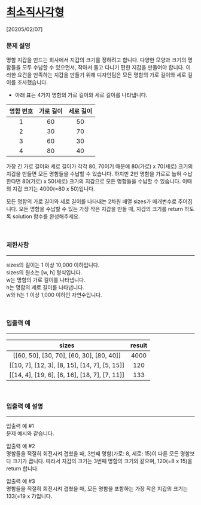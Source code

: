 # [최소직사각형](https://school.programmers.co.kr/learn/courses/30/lessons/86491)

[20205/02/07]

### 문제 설명

명함 지갑을 만드는 회사에서 지갑의 크기를 정하려고 합니다. 다양한 모양과 크기의 명함들을 모두 수납할 수 있으면서, 작아서 들고 다니기 편한 지갑을 만들어야 합니다. 이러한 요건을 만족하는 지갑을 만들기 위해 디자인팀은 모든 명함의 가로 길이와 세로 길이를 조사했습니다.

- 아래 표는 4가지 명함의 가로 길이와 세로 길이를 나타냅니다.

| 명함 번호 | 가로 길이 | 세로 길이 |
| :-------: | :-------: | :-------: |
|     1     |    60     |    50     |
|     2     |    30     |    70     |
|     3     |    60     |    30     |
|     4     |    80     |    40     |

가장 긴 가로 길이와 세로 길이가 각각 80, 70이기 때문에 80(가로) x 70(세로) 크기의 지갑을 만들면 모든 명함들을 수납할 수 있습니다. 하지만 2번 명함을 가로로 눕혀 수납한다면 80(가로) x 50(세로) 크기의 지갑으로 모든 명함들을 수납할 수 있습니다. 이때의 지갑 크기는 4000(=80 x 50)입니다.

모든 명함의 가로 길이와 세로 길이를 나타내는 2차원 배열 sizes가 매개변수로 주어집니다. 모든 명함을 수납할 수 있는 가장 작은 지갑을 만들 때, 지갑의 크기를 return 하도록 solution 함수를 완성해주세요.

<br />

### 제한사항

---

sizes의 길이는 1 이상 10,000 이하입니다.<br />
sizes의 원소는 [w, h] 형식입니다.<br />
w는 명함의 가로 길이를 나타냅니다.<br />
h는 명함의 세로 길이를 나타냅니다.<br />
w와 h는 1 이상 1,000 이하인 자연수입니다.<br />

<br />

### 입출력 예

---

|                     sizes                     | result |
| :-------------------------------------------: | :----: |
|   [[60, 50], [30, 70], [60, 30], [80, 40]]    |  4000  |
| [[10, 7], [12, 3], [8, 15], [14, 7], [5, 15]] |  120   |
| [[14, 4], [19, 6], [6, 16], [18, 7], [7, 11]] |  133   |

<br />

### 입출력 예 설명

---

입출력 예 #1<br />
문제 예시와 같습니다.

입출력 예 #2<br />
명함들을 적절히 회전시켜 겹쳤을 때, 3번째 명함(가로: 8, 세로: 15)이 다른 모든 명함보다 크기가 큽니다. 따라서 지갑의 크기는 3번째 명함의 크기와 같으며, 120(=8 x 15)을 return 합니다.

입출력 예 #3<br />
명함들을 적절히 회전시켜 겹쳤을 때, 모든 명함을 포함하는 가장 작은 지갑의 크기는 133(=19 x 7)입니다.
